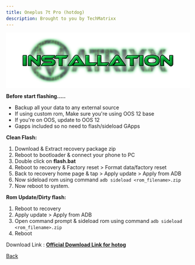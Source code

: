 ```yaml
---
title: Oneplus 7t Pro (hotdog)
description: Brought to you by TechMatrixx
---
```

<a href="#"><img align="center" img src="/assets/installation.png" /></a>

**Before start flashing.....**
- Backup all your data to any external source
- If using custom rom, Make sure you're using OOS 12 base
- If you're on OOS, update to OOS 12
- Gapps included so no need to flash/sideload GApps

**Clean Flash:**
1. Download & Extract recovery package zip
2. Reboot to bootloader & connect your phone to PC
3. Double click on __flash.bat__
4. Reboot to recovery & Factory reset > Format data/factory reset
5. Back to recovery home page & tap > Apply update > Apply from ADB
5. Now sideload rom using command ```adb sideload <rom_filename>.zip```
7. Now reboot to system.

**Rom Update/Dirty flash:**
1. Reboot to recovery
2. Apply update > Apply from ADB
3. Open command prompt & sideload rom using command ```adb sideload <rom_filename>.zip```
4. Reboot

Download Link : [**Official Download Link for hotog**](https://sourceforge.net/projects/projectmatrixx/files/Android-13/hotdog/)

[Back](./)
